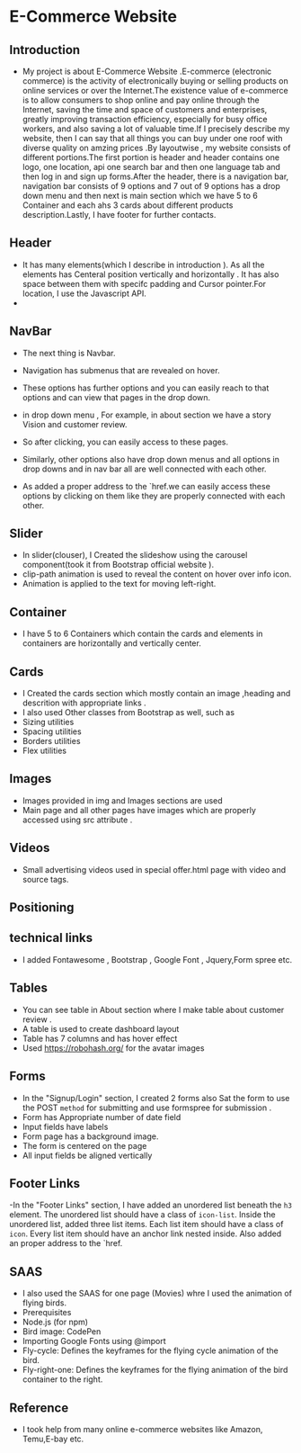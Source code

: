 # E-Commerce Website

## Introduction

- My project is about E-Commerce Website .E-commerce (electronic commerce) is the activity of electronically buying or selling products on online services or over the Internet.The existence value of e-commerce is to allow consumers to shop online and pay online through the Internet, saving the time and space of customers and enterprises, greatly improving transaction efficiency, especially for busy office workers, and also saving a lot of valuable time.If I precisely describe my website, then I can say that all things you can buy under one roof with diverse quality on amzing prices .By layoutwise , my website consists of different portions.The first portion is header and header contains one logo, one location, api one search bar and then one language tab and then log in and sign up forms.After the header, there is a navigation bar, navigation bar consists of 9 options and 7 out of 9 options has a drop down menu and then next is  main section which  we have 5 to 6 Container and each ahs 3 cards about different products description.Lastly, I have footer for further contacts.



## Header

- It has many elements(which I describe in introduction ). As all the elements has Centeral position vertically and horizontally . It has also space between them with specifc padding and Cursor pointer.For location, I use the Javascript API.
-

## NavBar

- The next thing is Navbar.

- Navigation has submenus that are revealed on hover.
- These options has further options and you can easily reach to that options and can view that pages in the drop down.
- in drop down menu , For example, in about section we have a story Vision and customer review.
- So after clicking, you can easily access to these pages.
- Similarly, other options also have drop down menus and all options in drop downs and in nav bar all are well connected with each other.
- As added a proper address to the `href.we can easily access these options by clicking on them like they are properly connected with each other.

## Slider

- In slider(clouser), I Created the slideshow using the carousel component(took it from Bootstrap official website ).
- clip-path animation is used to reveal the content on hover over info icon.
- Animation is applied to the text for moving left-right.

## Container

- I have 5 to 6 Containers which contain the cards and elements in containers are horizontally and vertically center.

## Cards

- I Created the cards section which mostly contain an image ,heading and descrition with appropriate links .
- I also used Other classes from Bootstrap as well, such as
- Sizing utilities
- Spacing utilities
- Borders utilities
- Flex utilities

## Images

- Images provided in img and Images sections are used
- Main page and all other pages have images which are properly accessed using src attribute .

## Videos

- Small advertising videos used in special offer.html page with video and source tags.

## Positioning

## technical links

- I added Fontawesome , Bootstrap , Google Font , Jquery,Form spree etc.

## Tables

- You can see table in About section where I make table about customer review .
- A table is used to create dashboard layout
- Table has 7 columns and has hover effect
- Used https://robohash.org/ for the avatar images

## Forms

- In the "Signup/Login" section, I created 2 forms also Sat the form to use the POST `method` for submitting and use formspree for submission .
- Form has Appropriate number of date field
- Input fields have labels
- Form page has a background image.
- The form is centered on the page
- All input fields be aligned vertically

## Footer Links

-In the "Footer Links" section, I have added an unordered list beneath the `h3` element. The unordered list should have a class of `icon-list`. Inside the unordered list, added three list items. Each list item should have a class of `icon`. Every list item should have an anchor link nested inside. Also added an proper address to the `href.

## SAAS

- I also used the SAAS for one page (Movies) whre I used the animation of flying birds.
- Prerequisites
- Node.js (for npm)
- Bird image: CodePen
- Importing Google Fonts using @import
- Fly-cycle: Defines the keyframes for the flying cycle animation of the bird.
- Fly-right-one: Defines the keyframes for the flying animation of the bird container to the right.

## Reference

- I took help from many online e-commerce websites like Amazon, Temu,E-bay etc.
